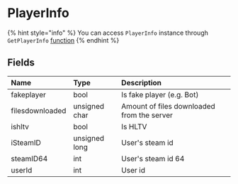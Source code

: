 # PlayerInfo

{% hint style="info" %}
You can access `PlayerInfo` instance through `GetPlayerInfo` [function](../tables/EngineClient.md)
{% endhint %}

## Fields

| Name            | Type          | Description                                |
| :-------------- | :------------ | :----------------------------------------- |
| fakeplayer      | bool          | Is fake player (e.g. Bot)                  |
| filesdownloaded | unsigned char | Amount of files downloaded from the server |
| ishltv          | bool          | Is HLTV                                    |
| iSteamID        | unsigned long | User's steam id                            |
| steamID64       | int           | User's steam id 64                         |
| userId          | int           | User id                                    |
